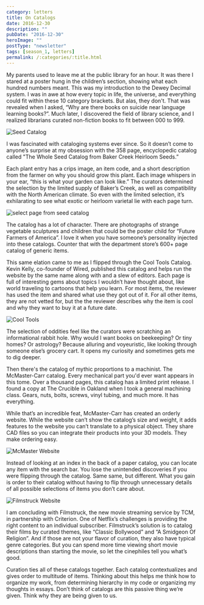 ```yaml
---
category: letters
title: On Catalogs
date: 2016-12-30
description: ""
pubDate: "2016-12-30"
heroImage: ""
postType: "newsletter"
tags: [season_1, letters]
permalink: /:categories/:title.html
---
```




My parents used to leave me at the public library for an hour. It was there I stared at a poster hung in the children’s section, showing what each hundred numbers meant. This was my introduction to the Dewey Decimal system. I was in awe at how every topic in life, the universe, and everything could fit within these 10 category brackets. But alas, they don't. That was revealed when I asked, “Why are there books on suicide near language learning books?”. Much later, I discovered the field of library science, and I realized librarians curated non-fiction books to fit between 000 to 999.

![Seed Catalog](https://gallery.tinyletterapp.com/b7acb1dd09358f1ed19f16a562a005fc08d42511/images/e226b2db-38c5-430c-bad3-a893a40f30ec.jpg)

I was fascinated with cataloging systems ever since. So it doesn’t come to anyone’s surprise at my obsession with the 358 page, encyclopedic catalog called "The Whole Seed Catalog from Baker Creek Heirloom Seeds.”

Each plant entry has a crips image, an item code, and a short description from the farmer on why you should grow this plant. Each image whispers in your ear, “this is what your garden can look like.” The curators determined the selection by the limited supply of Baker’s Creek, as well as compatibility with the North American climate. So even with the limited selection, it’s exhilarating to see what exotic or heirloom varietal lie with each page turn.

![select page from seed catalog](https://gallery.tinyletterapp.com/b7acb1dd09358f1ed19f16a562a005fc08d42511/images/84608acc-a647-4f76-8ae7-aab1075195ee.jpg)

The catalog has a lot of character. There are photographs of strange vegetable sculptures and children that could be the poster child for “Future Farmers of America”. I love it when you have someone’s personality injected into these catalogs. Counter that with the department store’s 600+ page catalog of generic items.

This same elation came to me as I flipped through the Cool Tools Catalog. Kevin Kelly, co-founder of Wired, published this catalog and helps run the website by the same name along with and a slew of editors. Each page is full of interesting gems about topics I wouldn’t have thought about, like world traveling to cartoons that help you learn. For most items, the reviewer has used the item and shared what use they got out of it. For all other items, they are not vetted for, but the the reviewer describes why the item is cool and why they want to buy it at a future date.

![Cool Tools](https://gallery.tinyletterapp.com/b7acb1dd09358f1ed19f16a562a005fc08d42511/images/038ad0c8-4791-4661-9b0d-c6a24444604a.jpg)

The selection of oddities feel like the curators were scratching an informational rabbit hole. Why would I want books on beekeeping? Or tiny homes? Or astrology? Because alluring and voyeuristic, like looking through someone else’s grocery cart. It opens my curiosity and sometimes gets me to dig deeper.

Then there's the catalog of mythic proportions to a machinist. The McMaster-Carr catalog. Every mechanical part you'd ever want appears in this tome. Over a thousand pages, this catalog has a limited print release. I found a copy at The Crucible in Oakland when I took a general machining class. Gears, nuts, bolts, screws, vinyl tubing, and much more. It has everything.

While that’s an incredible feat, McMaster-Carr has created an orderly website. While the website can’t show the catalog’s size and weight, it adds features to the website you can’t translate to a physical object. They share CAD files so you can integrate their products into your 3D models. They make ordering easy.

![McMaster Website](https://gallery.tinyletterapp.com/b7acb1dd09358f1ed19f16a562a005fc08d42511/images/94d0094b-81fd-4aad-9b60-aab116eb8f58.png)

Instead of looking at an index in the back of a paper catalog, you can locate any item with the search bar. You lose the unintended discoveries if you were flipping through the catalog. Same same, but different. What you gain is order to their catalog without having to flip through unnecessary details of all possible selections of items you don’t care about.

![Filmstruck Website](https://gallery.tinyletterapp.com/b7acb1dd09358f1ed19f16a562a005fc08d42511/images/96893864-b605-4d7b-8c26-66c6782f6bfe.png)

I am concluding with Filmstruck, the new movie streaming service by TCM, in partnership with Criterion. One of Netflix’s challenges is providing the right content to an individual subscriber. Filmstruck’s solution is to catalog their films by curated themes, like “Classic Bollywood” and “A Smidgeon Of Religion”. And if those are not your flavor of curation, they also have typical genre categories. But you can spend more time viewing short movie descriptions than starting the movie, so let the cinephiles tell you what’s good.




Curation ties all of these catalogs together. Each catalog contextualizes and gives order to multitude of items. Thinking about this helps me think how to organize my work, from determining hierarchy in my code or organizing my thoughts in essays. Don’t think of catalogs are this passive thing we’re given. Think why they are being given to us.
